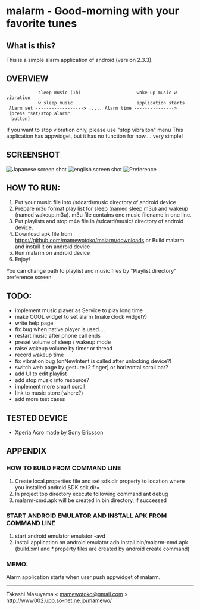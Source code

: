 # malarm - Good-morning with your favorite tunes
## What is this?

This is a simple alarm application of android (version 2.3.3).

## OVERVIEW
                sleep music (1h)                     wake-up music w vibration
                w sleep music                        application starts
     Alarm set ------------------> ..... Alarm time --------------->
     (press "set/stop alarm"
      button)

 If you want to stop vibration only, please use "stop vibraiton" menu
 This application has appwidget, but it has no function for now.... very simple!

## SCREENSHOT
![Japanese screen shot](https://github.com/mamewotoko/malarm/raw/master/doc/alarm_ja.png)
![english screen shot](https://github.com/mamewotoko/malarm/raw/master/doc/alarm_en.png)
![Preference](https://github.com/mamewotoko/malarm/raw/master/doc/malarm_pref.png)

## HOW TO RUN:
1. Put your music file into /sdcard/music directory of android device
2. Prepare m3u format play list for sleep (named sleep.m3u) and wakeup (named wakeup.m3u).
m3u file contains one music filename in one line.
3. Put playlists and stop.m4a file in /sdcard/music/ directory of android device.
4. Download apk file from 
https://github.com/mamewotoko/malarm/downloads
or Build malarm and install it on android device
5. Run malarm on android device
6. Enjoy!

You can change path to playlist and music files by "Playlist directory" preference screen

## TODO:
- implement music player as Service to play long time
- make COOL widget to set alarm (make clock widget?)
- write help page
- fix bug when native player is used....
- restart music after phone call ends
- preset volume of sleep / wakeup mode
- raise wakeup volume by timer or thread
- record wakeup time
- fix vibration bug (onNewIntent is called after unlocking device?)
- switch web page by gesture (2 finger) or horizontal scroll bar?
- add UI to edit playlist
- add stop music into resource?
- implement more smart scroll
- link to music store (where?)
- add more test cases

## TESTED DEVICE
- Xperia Acro made by Sony Ericsson

## APPENDIX
### HOW TO BUILD FROM COMMAND LINE
1. Create local.properties file and set sdk.dir property to location where you installed android SDK
    sdk.dir=<path to android SDK>
2. In project top directory execute following command
    ant debug
3. malarm-cmd.apk will be created in bin directory, if successed

### START ANDROID EMULATOR AND INSTALL APK FROM COMMAND LINE
1. start android emulator
    emulator -avd <avdname>
2. install application on android emulator
    adb install bin/malarm-cmd.apk
(build.xml and *.property files are created by android create command)

### MEMO:
Alarm application starts when user push appwidget of malarm.

----
Takashi Masuyama < mamewotoko@gmail.com >  
http://www002.upp.so-net.ne.jp/mamewo/
